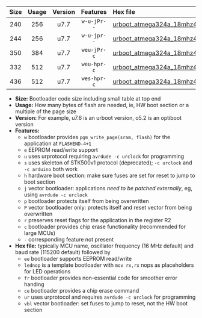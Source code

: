|Size|Usage|Version|Features|Hex file|
|:-:|:-:|:-:|:-:|:--|
|240|256|u7.7|`w-u-jPr--`|[urboot_atmega324a_18mhz432_57600bps_lednop_ur_vbl.hex](https://raw.githubusercontent.com/stefanrueger/urboot.hex/main/mcus/atmega324a/fcpu_18mhz432/57600_bps/urboot_atmega324a_18mhz432_57600bps_lednop_ur_vbl.hex)|
|244|256|u7.7|`w-u-jpr--`|[urboot_atmega324a_18mhz432_57600bps_lednop_fr_ur_vbl.hex](https://raw.githubusercontent.com/stefanrueger/urboot.hex/main/mcus/atmega324a/fcpu_18mhz432/57600_bps/urboot_atmega324a_18mhz432_57600bps_lednop_fr_ur_vbl.hex)|
|350|384|u7.7|`weu-jPr-c`|[urboot_atmega324a_18mhz432_57600bps_ee_lednop_fr_ce_ur_vbl.hex](https://raw.githubusercontent.com/stefanrueger/urboot.hex/main/mcus/atmega324a/fcpu_18mhz432/57600_bps/urboot_atmega324a_18mhz432_57600bps_ee_lednop_fr_ce_ur_vbl.hex)|
|332|512|u7.7|`weu-hpr-c`|[urboot_atmega324a_18mhz432_57600bps_ee_lednop_fr_ce_ur.hex](https://raw.githubusercontent.com/stefanrueger/urboot.hex/main/mcus/atmega324a/fcpu_18mhz432/57600_bps/urboot_atmega324a_18mhz432_57600bps_ee_lednop_fr_ce_ur.hex)|
|436|512|u7.7|`wes-hpr-c`|[urboot_atmega324a_18mhz432_57600bps_ee_lednop_fr_ce.hex](https://raw.githubusercontent.com/stefanrueger/urboot.hex/main/mcus/atmega324a/fcpu_18mhz432/57600_bps/urboot_atmega324a_18mhz432_57600bps_ee_lednop_fr_ce.hex)|

- **Size:** Bootloader code size including small table at top end
- **Usage:** How many bytes of flash are needed, ie, HW boot section or a multiple of the page size
- **Version:** For example, u7.6 is an urboot version, o5.2 is an optiboot version
- **Features:**
  + `w` bootloader provides `pgm_write_page(sram, flash)` for the application at `FLASHEND-4+1`
  + `e` EEPROM read/write support
  + `u` uses urprotocol requiring `avrdude -c urclock` for programming
  + `s` uses skeleton of STK500v1 protocol (deprecated); `-c urclock` and `-c arduino` both work
  + `h` hardware boot section: make sure fuses are set for reset to jump to boot section
  + `j` vector bootloader: applications *need to be patched externally*, eg, using `avrdude -c urclock`
  + `p` bootloader protects itself from being overwritten
  + `P` vector bootloader only: protects itself and reset vector from being overwritten
  + `r` preserves reset flags for the application in the register R2
  + `c` bootloader provides chip erase functionality (recommended for large MCUs)
  + `-` corresponding feature not present
- **Hex file:** typically MCU name, oscillator frequency (16 MHz default) and baud rate (115200 default) followed by
  + `ee` bootloader supports EEPROM read/write
  + `lednop` is a template bootloader with `mov rx,rx` nops as placeholders for LED operations
  + `fr` bootloader provides non-essential code for smoother error handing
  + `ce` bootloader provides a chip erase command
  + `ur` uses urprotocol and requires `avrdude -c urclock` for programming
  + `vbl` vector bootloader: set fuses to jump to reset, not the HW boot section
